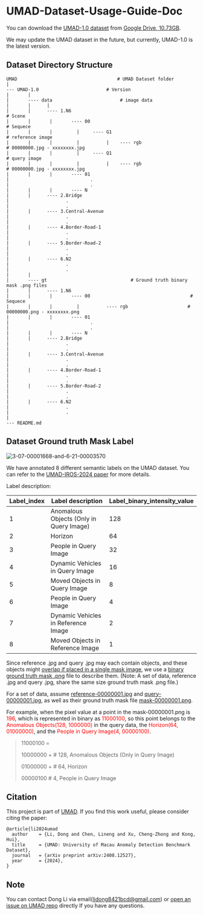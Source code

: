 # UMAD-Dataset-Usage-Guide-Doc

You can download the <u>UMAD-1.0 dataset</u> from [Google Drive, 10.73GB](https://drive.google.com/drive/folders/1UmZ3vA1cOunB-2wgz8T1fJDebhb-gmax). 

We may update the UMAD dataset in the future, but currently, UMAD-1.0 is the latest version.

## Dataset Directory Structure

```
UMAD                                     # UMAD Dataset folder
|
--- UMAD-1.0                         # Version
|       |
|       ---- data                         # image data
|       |      |
|       |      ---- 1.N6                                              # Scene
|       |       |       ---- 00                                         # Sequece
|       |       |         |     ---- G1                                 # reference image
|       |       |         |          |    ---- rgb                      # 00000000.jpg - xxxxxxxx.jpg
|       |       |         |     ---- Q1                                 # query image
|       |       |         |          |    ---- rgb                      # 00000000.jpg - xxxxxxxx.jpg
|       |       |       ---- 01
|                              .
|                              .
|       |       |       ---- N
|       |      ---- 2.Bridge
|                     .
|                     .
|       |      ---- 3.Central-Avenue 
|                     .
|                     .
|       |      ---- 4.Border-Road-1
|                     .
|                     .
|       |      ---- 5.Border-Road-2
|                     .
|                     .
|       |      ---- 6.N2
|                     .
|                     .
|       |
|       ---- gt                               # Ground truth binary mask .png files 
|       |      ---- 1.N6
|       |       |       ---- 00                                     # Sequece
|       |       |         |          ---- rgb                      # 00000000.png - xxxxxxxx.png
|       |       |       ---- 01
|                              .
|                              .
|       |       |       ---- N
|       |      ---- 2.Bridge
|                     .
|                     .
|       |      ---- 3.Central-Avenue
|                     .
|                     .
|       |      ---- 4.Border-Road-1
|                     .
|                     .
|       |      ---- 5.Border-Road-2
|                     .
|                     .
|       |      ---- 6.N2
|                     .
|                     .
|
--- README.md
```

## Dataset Ground truth Mask Label

![3-07-00001668-and-6-21-00003570](IMG/3-07-00001668-and-6-21-00003570.png)

We have annotated 8 different semantic labels on the UMAD dataset. You can refer to the [UMAD-IROS-2024 paper](https://arxiv.org/pdf/2408.12527) for more details.

Label description:

| Label_index | Label description                       | Label_binary_intensity_value |
| ----------- | --------------------------------------- | ---------------------------- |
| 1           | Anomalous Objects (Only in Query Image) | 128                          |
| 2           | Horizon                                 | 64                           |
| 3           | People in Query Image                   | 32                           |
| 4           | Dynamic Vehicles in Query Image         | 16                           |
| 5           | Moved Objects in Query Image            | 8                            |
| 6           | People in Query Image                   | 4                            |
| 7           | Dynamic Vehicles in Reference Image     | 2                            |
| 8           | Moved Objects in Reference Image        | 1                            |

Since reference .jpg and query .jpg may each contain objects, and these objects might <u>overlap if placed in a single mask image</u>, we use a <u>binary ground truth mask .png</u> file to describe them. (Note: A set of data, reference .jpg and query .jpg, share the same size ground truth mask .png file.)

For a set of data, assume <u>reference-00000001.jpg</u> and <u>query-00000001.jpg</u>, as well as their ground truth mask file <u>mask-00000001.png</u>.  

For example, when the pixel value at a point in the mask-00000001.png is <span style="color: red;">196</span>, which is represented in binary as <span style="color: red;">11000100</span>, so this point belongs to the <span style="color: red;">Anomalous Objects(128, 1000000)</span> in the query data, the <span style="color: red;">Horizon(64, 01000000)</span>, and the <span style="color: red;">People in Query Image(4, 00000100)</span>.

> 11000100 = 
>
> 10000000 +       # 128,   Anomalous Objects (Only in Query Image)
>
> 01000000 +       #  64,    Horizon
>
> 00000100          #   4,      People in Query Image

## Citation

This project is part of [UMAD](https://github.com/IMRL/UMAD). If you find this work useful, please consider citing the paper:

```
@article{li2024umad
  author    = {Li, Dong and Chen, Lineng and Xu, Cheng-Zhong and Kong, Hui},
  title     = {UMAD: University of Macau Anomaly Detection Benchmark Dataset},
  journal   = {arXiv preprint arXiv:2408.12527},
  year      = {2024},
}
```

## Note

You can contact Dong Li via email(lidong8421bcd@gmail.com) or [open an issue on UMAD repo](https://github.com/IMRL/UMAD/issues) directly If you have any questions.

